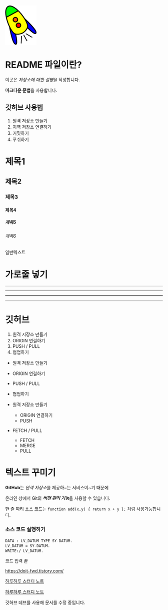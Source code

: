 ![프로필 이미지](./starship.png)

# README 파일이란?

이곳은 *저장소에 대한 설명*을 작성합니다.

**마크다운 문법**을 사용합니다.

## 깃허브 사용법

1. 원격 저장소 만들기
2. 지역 저장소 연결하기
3. 커밋하기
4. 푸쉬하기


# 제목1
## 제목2
### 제목3
#### 제목4
##### 제목5
###### 제목6
일반텍스트
# 가로줄 넣기
---
- - - -
****
* * * *

# 깃허브

1. 원격 저장소 만들기
3. ORIGIN 연결하기
2. PUSH / PULL
5. 협업하기

- 원격 저장소 만들기
- ORIGIN 연결하기
- PUSH / PULL
- 협업하기

- 원격 저장소 만들기
  - ORIGIN 연결하기
  - PUSH
- FETCH / PULL
  - FETCH
  - MERGE
  - PULL

# 텍스트 꾸미기

**GitHub**는 *원격 저장소*를 제공하~는 서비스이~기 때문에

온라인 상에서 Git의 ***버전 관리 기능***을 사용할 수 있습니다.


한 줄 짜리 소스 코드는 `function add(x,y) { return x + y };` 처럼 사용가능합니다.

### 소스 코드 실행하기 

```  abap
DATA : LV_DATUM TYPE SY-DATUM.
LV_DATUM = SY-DATUM.  
WRITE:/ LV_DATUM.
```

코드 입력 끝

<https://doit-fwd.tistory.com/>

[하루하루 스터디 노트](https://doit-fwd.tistory.com/)

[하루하루 스터디 노트](https://doit-fwd.tistory.com/, "프런트앤드 개발 팀")

깃허브 데브를 사용해 문서를 수정 중입니다.
